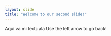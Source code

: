```yaml
---
layout: slide
title: "Welcome to our second slide!"
---
```

Aqui va mi texta ala
Use the left arrow to go back!
